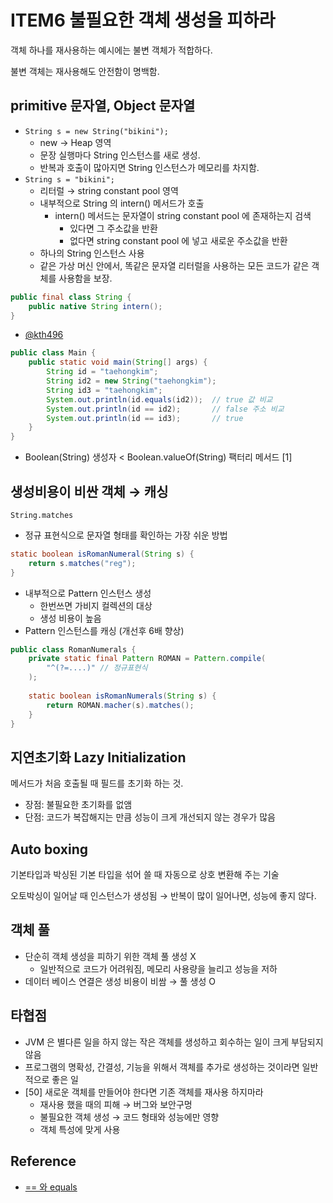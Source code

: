 # ITEM6 불필요한 객체 생성을 피하라
객체 하나를 재사용하는 예시에는 불변 객체가 적합하다. 

불변 객체는 재사용해도 안전함이 명백함.

## primitive 문자열, Object 문자열
- `String s = new String("bikini");` 
    - new → Heap 영역
    - 문장 실행마다 String 인스턴스를 새로 생성.
    - 반복과 호출이 많아지면 String 인스턴스가 메모리를 차지함.
- `String s = "bikini";`
    - 리터럴 → string constant pool 영역
    - 내부적으로 String 의 intern() 메서드가 호출
         - intern() 메서드는 문자열이 string constant pool 에 존재하는지 검색
            - 있다면 그 주소값을 반환
            - 없다면 string constant pool 에 넣고 새로운 주소값을 반환 
    - 하나의 String 인스턴스 사용
    - 같은 가상 머신 안에서, 똑같은 문자열 리터럴을 사용하는 모든 코드가 같은 객체를 사용함을 보장.

```java
public final class String {
    public native String intern();
}
```
   
- [@kth496](https://gist.github.com/kth496/1d6906d43775e76bd0956be228f8f83d)
```java
public class Main {
    public static void main(String[] args) {
        String id = "taehongkim";
        String id2 = new String("taehongkim");
        String id3 = "taehongkim";
        System.out.println(id.equals(id2));  // true 값 비교
        System.out.println(id == id2);       // false 주소 비교
        System.out.println(id == id3);       // true 
    }
}
```

- Boolean(String) 생성자 < Boolean.valueOf(String) 팩터리 메서드 [1]

## 생성비용이 비싼 객체 → 캐싱
`String.matches` 
- 정규 표현식으로 문자열 형태를 확인하는 가장 쉬운 방법
```java
static boolean isRomanNumeral(String s) {
    return s.matches("reg");
}
```
- 내부적으로 Pattern 인스턴스 생성
    - 한번쓰면 가비지 컬렉션의 대상
    - 생성 비용이 높음
- Pattern 인스턴스를 캐싱 (개선후 6배 향상)
```java
public class RomanNumerals {
    private static final Pattern ROMAN = Pattern.compile(
        "^(?=....)" // 정규표현식
    );
    
    static boolean isRomanNumerals(String s) {
        return ROMAN.macher(s).matches();
    }
}
```

## 지연초기화 Lazy Initialization
메서드가 처음 호출될 때 필드를 초기화 하는 것.
- 장점: 불필요한 초기화를 없앰
- 단점: 코드가 복잡해지는 만큼 성능이 크게 개선되지 않는 경우가 많음

## Auto boxing
기본타입과 박싱된 기본 타입을 섞어 쓸 때 자동으로 상호 변환해 주는 기술

오토박싱이 일어날 때 인스턴스가 생성됨 → 반복이 많이 일어나면, 성능에 좋지 않다.

## 객체 풀
- 단순히 객체 생성을 피하기 위한 객체 풀 생성 X
    - 일반적으로 코드가 어려워짐, 메모리 사용량을 늘리고 성능을 저하
- 데이터 베이스 연결은 생성 비용이 비쌈 → 풀 생성 O
 
## 타협점
- JVM 은 별다른 일을 하지 않는 작은 객체를 생성하고 회수하는 일이 크게 부담되지 않음
- 프로그램의 명확성, 간결성, 기능을 위해서 객체를 추가로 생성하는 것이라면 일반적으로 좋은 일
- [50] 새로운 객체를 만들어야 한다면 기존 객체를 재사용 하지마라
    - 재사용 했을 때의 피해 → 버그와 보안구멍
    - 불필요한 객체 생성 → 코드 형태와 성능에만 영향
    - 객체 특성에 맞게 사용
    

Reference
--
- [== 와 equals](https://coding-factory.tistory.com/536)
